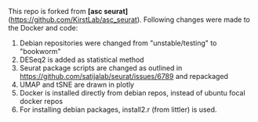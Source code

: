 This repo is forked from **[asc seurat]**(https://github.com/KirstLab/asc_seurat). Following changes were made to the Docker and code:

1. Debian repositories were changed from "unstable/testing" to "bookworm"
2. DESeq2 is added as statistical method
3. Seurat package scripts are changed as outlined in https://github.com/satijalab/seurat/issues/6789 and repackaged
4. UMAP and tSNE are drawn in plotly
5. Docker is installed directly from debian repos, instead of ubuntu focal docker repos
6. For installing debian packages, install2.r (from littler) is used.
